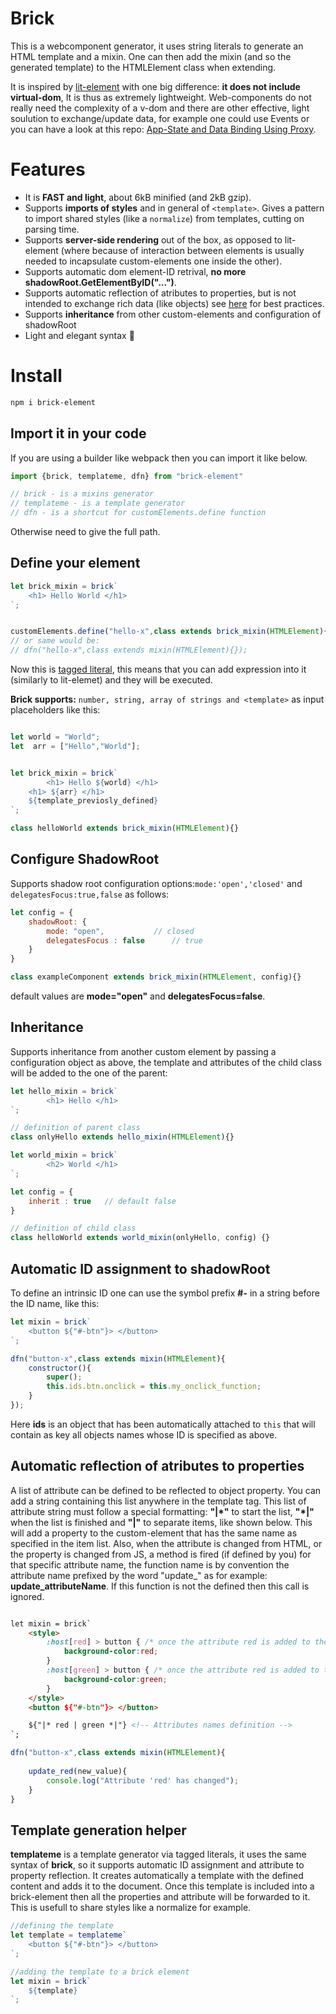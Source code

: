 # Brick

This is a webcomponent generator, it uses string literals to generate an HTML template and a mixin.
One can then add the mixin (and so the generated template) to the HTMLElement class when extending.

It is inspired by [lit-element](https://github.com/Polymer/lit-element) with one big difference: **it does not include virtual-dom**,
It is thus as extremely lightweight. Web-components do not really need the complexity of a v-dom and there are other effective, light soulution to exchange/update  data,
for example one could use Events or you can have a look at this repo: [App-State and Data Binding Using Proxy](https://github.com/WebComponentHelpers/ImperaJS).


# Features 

 - It is **FAST and light**, about 6kB minified (and 2kB gzip). <!--, try out the [benchmark test comparison with lit-html]().-->
 - Supports **imports of styles** and in general of ```<template>```. Gives a pattern to import shared styles (like a ```normalize```) from templates, cutting on parsing time.
 - Supports **server-side rendering** out of the box, as opposed to lit-element (where because of interaction between elements is usually needed to incapsulate custom-elements one inside the other).
 - Supports automatic dom element-ID retrival, **no more shadowRoot.GetElementByID("...")**. 
 - Supports automatic reflection of atributes to properties, but is not intended to exchange rich data (like objects) see [here](https://developers.google.com/web/fundamentals/web-components/best-practices#do-not-reflect-rich-data-properties-to-attributes) for best practices.
 - Supports **inheritance** from other custom-elements and configuration of shadowRoot
 - Light and elegant syntax :rainbow:


# Install

```bash
npm i brick-element
```


## Import it in your code

If you are using a builder like webpack then you can import it like below.

```javascript
import {brick, templateme, dfn} from "brick-element"  

// brick - is a mixins generator
// templateme - is a template generator
// dfn - is a shortcut for customElements.define function

```

Otherwise need to give the full path.

## Define your element

```javascript
let brick_mixin = brick`
	<h1> Hello World </h1>
`;


customElements.define("hello-x",class extends brick_mixin(HTMLElement){});
// or same would be:
// dfn("hello-x",class extends mixin(HTMLElement){});

```

Now this is [tagged literal](https://developer.mozilla.org/en-US/docs/Web/JavaScript/Reference/Template_literals), 
this means that you can add expression into it (similarly to lit-elemet) and they will be executed.

**Brick supports:** ```number, string, array of strings and <template>``` as input placeholders like this:
```javascript

let world = "World";
let  arr = ["Hello","World"];


let brick_mixin = brick`
        <h1> Hello ${world} </h1>
	<h1> ${arr} </h1>
	${template_previosly_defined}
`;

class helloWorld extends brick_mixin(HTMLElement){}
```

## Configure ShadowRoot

Supports shadow root configuration options:```mode:'open','closed'``` and ```delegatesFocus:true,false``` as follows:
```javascript
let config = {
	shadowRoot: {
		mode: "open",    		// closed
		delegatesFocus : false 		// true
	}
}

class exampleComponent extends brick_mixin(HTMLElement, config){}

```
default values are **mode="open"** and **delegatesFocus=false**.

## Inheritance 

Supports inheritance from another custom element by passing a configuration object as above, the template and attributes of the child class will be added to the one of the parent:
```javascript
let hello_mixin = brick`
        <h1> Hello </h1>
`;

// definition of parent class
class onlyHello extends hello_mixin(HTMLElement){}

let world_mixin = brick`
        <h2> World </h1>
`;

let config = {
	inherit : true   // default false
}

// definition of child class
class helloWorld extends world_mixin(onlyHello, config) {}

``` 
## Automatic ID assignment to shadowRoot

To define an intrinsic ID one can use the symbol prefix **#-** in a string before the ID name, like this:

```javascript
let mixin = brick`
	<button ${"#-btn"}> </button>
`;

dfn("button-x",class extends mixin(HTMLElement){
	constructor(){
	    super();
	    this.ids.btn.onclick = this.my_onclick_function; 
	}
});

```

Here **ids** is an object that has been automatically attached to ```this``` that will contain as key all objects names whose ID is specified as above.

## Automatic reflection of atributes to properties

A list of attribute can be defined to be reflected to object property. You can  add a string containing this list anywhere in the template tag. 
This list of attribute string must follow a special formatting: **"|*"** to start the list, **"*|"** when the list is finished and **"|"** to separate items,
like shown below. This will add a property to the custom-element that has the same name as specified in the item list. Also, when the attribute 
is changed from HTML, or the property is changed from JS, a method is fired (if defined by you) for that specific attribute name, the function name
is by convention the attribute name prefixed by the word "update_" as for example: **update_attributeName**. 
If this function is not the defined then this call is ignored.

```html

let mixin = brick`
	<style>
		:host[red] > button { /* once the attribute red is added to the element*/
			background-color:red;
		}
		:host[green] > button { /* once the attribute red is added to the element*/
			background-color:green;
		}
	</style>
	<button ${"#-btn"}> </button>

	${"|* red | green *|"} <!-- Attributes names definition -->
`;
```
```javascript
dfn("button-x",class extends mixin(HTMLElement){
	
	update_red(new_value){
		console.log("Attribute 'red' has changed");
	}
}
```

## Template generation helper

**templateme** is a template generator via tagged literals, it uses the same syntax of **brick**, so it supports automatic ID assignment and 
attribute to property reflection. It creates automatically a template with the defined content and adds it to the document. Once this template 
is included into a brick-element then all the properties and attribute will be forwarded to it. This is usefull to share styles like a normalize for example.

```javascript
//defining the template
let template = templateme`
	<button ${"#-btn"}> </button>
`;

//adding the template to a brick element
let mixin = brick`
	${template}
`;
```
